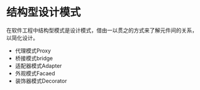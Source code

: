 # 结构型设计模式

在软件工程中结构型模式是设计模式，借由一以贯之的方式来了解元件间的关系，以简化设计。


+ 代理模式Proxy
+ 桥接模式bridge
+ 适配器模式Adapter
+ 外观模式Facaed
+ 装饰器模式Decorator

